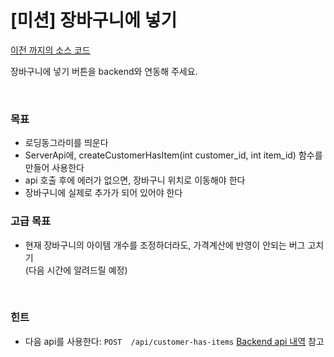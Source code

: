# \[미션\] 장바구니에 넣기
[이전 까지의 소스 코드](sources/make-profile-updatable-lib.zip)  

장바구니에 넣기 버튼을 backend와 연동해 주세요.  

&nbsp;  
### 목표
- 로딩동그라미를 띄운다
- ServerApi에, createCustomerHasItem(int customer_id, int item_id) 함수를 만들어 사용한다
- api 호출 후에 에러가 없으면, 장바구니 위치로 이동해야 한다
- 장바구니에 실제로 추가가 되어 있어야 한다

### 고급 목표
- 현재 장바구니의 아이템 개수를 조정하더라도, 가격계산에 반영이 안되는 버그 고치기  
  (다음 시간에 알려드릴 예정)

&nbsp;  
### 힌트
- 다음 api를 사용한다: `POST  /api/customer-has-items` [Backend api 내역](flutter/Fast-Campus/2019-05-11/with-backend/backend-spec) 참고
